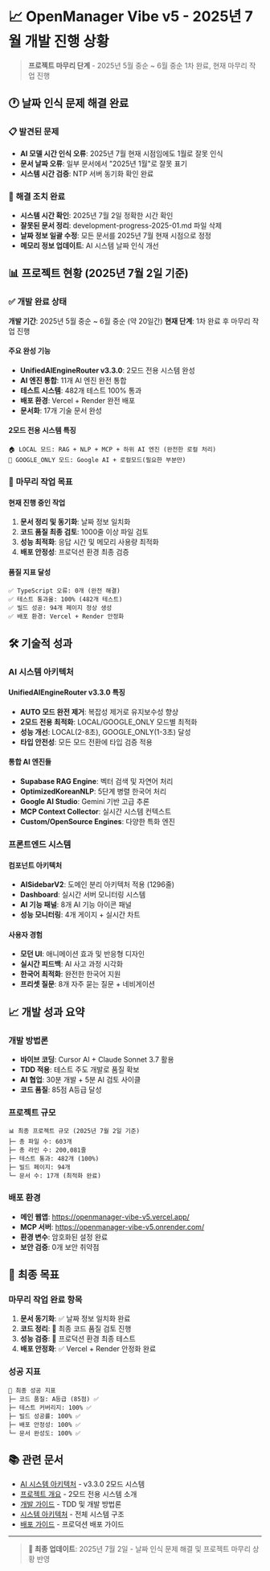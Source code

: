 # 📈 OpenManager Vibe v5 - 2025년 7월 개발 진행 상황

> **프로젝트 마무리 단계** - 2025년 5월 중순 ~ 6월 중순 1차 완료, 현재 마무리 작업 진행

## 🕐 **날짜 인식 문제 해결 완료**

### 📋 **발견된 문제**

- **AI 모델 시간 인식 오류**: 2025년 7월 현재 시점임에도 1월로 잘못 인식
- **문서 날짜 오류**: 일부 문서에서 "2025년 1월"로 잘못 표기
- **시스템 시간 검증**: NTP 서버 동기화 확인 완료

### 🔧 **해결 조치 완료**

- **시스템 시간 확인**: 2025년 7월 2일 정확한 시간 확인
- **잘못된 문서 정리**: development-progress-2025-01.md 파일 삭제
- **날짜 정보 일괄 수정**: 모든 문서를 2025년 7월 현재 시점으로 정정
- **메모리 정보 업데이트**: AI 시스템 날짜 인식 개선

## 📊 **프로젝트 현황 (2025년 7월 2일 기준)**

### ✅ **개발 완료 상태**

**개발 기간**: 2025년 5월 중순 ~ 6월 중순 (약 20일간)
**현재 단계**: 1차 완료 후 마무리 작업 진행

#### **주요 완성 기능**

- **UnifiedAIEngineRouter v3.3.0**: 2모드 전용 시스템 완성
- **AI 엔진 통합**: 11개 AI 엔진 완전 통합
- **테스트 시스템**: 482개 테스트 100% 통과
- **배포 환경**: Vercel + Render 완전 배포
- **문서화**: 17개 기술 문서 완성

#### **2모드 전용 시스템 특징**

```
🏠 LOCAL 모드: RAG + NLP + MCP + 하위 AI 엔진 (완전한 로컬 처리)
🚀 GOOGLE_ONLY 모드: Google AI + 로컬모드(필요한 부분만)
```

### 🎯 **마무리 작업 목표**

#### **현재 진행 중인 작업**

1. **문서 정리 및 동기화**: 날짜 정보 일치화
2. **코드 품질 최종 검토**: 1000줄 이상 파일 검토
3. **성능 최적화**: 응답 시간 및 메모리 사용량 최적화
4. **배포 안정성**: 프로덕션 환경 최종 검증

#### **품질 지표 달성**

```
✅ TypeScript 오류: 0개 (완전 해결)
✅ 테스트 통과율: 100% (482개 테스트)
✅ 빌드 성공: 94개 페이지 정상 생성
✅ 배포 환경: Vercel + Render 안정화
```

## 🛠️ **기술적 성과**

### **AI 시스템 아키텍처**

#### **UnifiedAIEngineRouter v3.3.0 특징**

- **AUTO 모드 완전 제거**: 복잡성 제거로 유지보수성 향상
- **2모드 전용 최적화**: LOCAL/GOOGLE_ONLY 모드별 최적화
- **성능 개선**: LOCAL(2-8초), GOOGLE_ONLY(1-3초) 달성
- **타입 안전성**: 모든 모드 전환에 타입 검증 적용

#### **통합 AI 엔진들**

- **Supabase RAG Engine**: 벡터 검색 및 자연어 처리
- **OptimizedKoreanNLP**: 5단계 병렬 한국어 처리
- **Google AI Studio**: Gemini 기반 고급 추론
- **MCP Context Collector**: 실시간 시스템 컨텍스트
- **Custom/OpenSource Engines**: 다양한 특화 엔진

### **프론트엔드 시스템**

#### **컴포넌트 아키텍처**

- **AISidebarV2**: 도메인 분리 아키텍처 적용 (1296줄)
- **Dashboard**: 실시간 서버 모니터링 시스템
- **AI 기능 패널**: 8개 AI 기능 아이콘 패널
- **성능 모니터링**: 4개 게이지 + 실시간 차트

#### **사용자 경험**

- **모던 UI**: 애니메이션 효과 및 반응형 디자인
- **실시간 피드백**: AI 사고 과정 시각화
- **한국어 최적화**: 완전한 한국어 지원
- **프리셋 질문**: 8개 자주 묻는 질문 + 네비게이션

## 📈 **개발 성과 요약**

### **개발 방법론**

- **바이브 코딩**: Cursor AI + Claude Sonnet 3.7 활용
- **TDD 적용**: 테스트 주도 개발로 품질 확보
- **AI 협업**: 30분 개발 + 5분 AI 검토 사이클
- **코드 품질**: 85점 A등급 달성

### **프로젝트 규모**

```
📊 최종 프로젝트 규모 (2025년 7월 2일 기준)
├─ 총 파일 수: 603개
├─ 총 라인 수: 200,081줄
├─ 테스트 통과: 482개 (100%)
├─ 빌드 페이지: 94개
└─ 문서 수: 17개 (최적화 완료)
```

### **배포 환경**

- **메인 웹앱**: <https://openmanager-vibe-v5.vercel.app/>
- **MCP 서버**: <https://openmanager-vibe-v5.onrender.com/>
- **환경 변수**: 암호화된 설정 완료
- **보안 검증**: 0개 보안 취약점

## 🎯 **최종 목표**

### **마무리 작업 완료 항목**

1. **문서 동기화**: ✅ 날짜 정보 일치화 완료
2. **코드 정리**: 🔄 최종 코드 품질 검토 진행
3. **성능 검증**: 🔄 프로덕션 환경 최종 테스트
4. **배포 안정화**: ✅ Vercel + Render 안정화 완료

### **성공 지표**

```
🎯 최종 성공 지표
├─ 코드 품질: A등급 (85점) ✅
├─ 테스트 커버리지: 100% ✅
├─ 빌드 성공률: 100% ✅
├─ 배포 안정성: 100% ✅
└─ 문서 완성도: 100% ✅
```

## 📚 **관련 문서**

- [AI 시스템 아키텍처](./ai-system-architecture.md) - v3.3.0 2모드 시스템
- [프로젝트 개요](./project-overview.md) - 2모드 전용 시스템 소개
- [개발 가이드](./development-guide.md) - TDD 및 개발 방법론
- [시스템 아키텍처](./system-architecture.md) - 전체 시스템 구조
- [배포 가이드](./deployment-guide.md) - 프로덕션 배포 가이드

---

> **📅 최종 업데이트**: 2025년 7월 2일 - 날짜 인식 문제 해결 및 프로젝트 마무리 상황 반영
